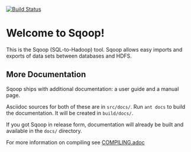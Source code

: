 [![Build Status](https://travis-ci.org/apache/sqoop.svg?branch=trunk)](https://travis-ci.org/apache/sqoop)

# Welcome to Sqoop!

This is the Sqoop (SQL-to-Hadoop) tool. Sqoop allows easy imports and
exports of data sets between databases and HDFS.

## More Documentation

Sqoop ships with additional documentation: a user guide and a manual page.

Asciidoc sources for both of these are in `src/docs/`. Run `ant docs` to build
the documentation. It will be created in `build/docs/`.

If you got Sqoop in release form, documentation will already be built and
available in the `docs/` directory.

For more information on compiling see  [COMPILING.adoc](COMPILING.adoc)
